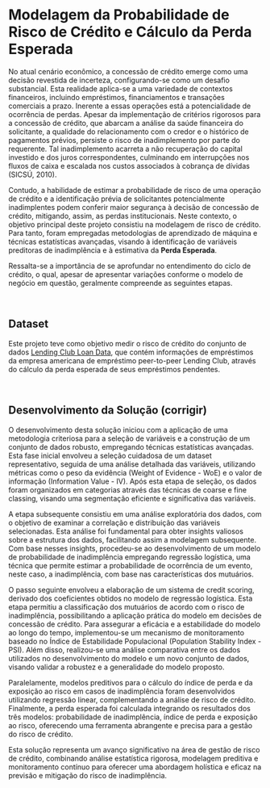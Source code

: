 # Modelagem da Probabilidade de Risco de Crédito e Cálculo da Perda Esperada

No atual cenário econômico, a concessão de crédito emerge como uma decisão revestida de incerteza, configurando-se como um desafio substancial. Esta realidade aplica-se a uma variedade de contextos financeiros, incluindo empréstimos, financiamentos e transações comerciais a prazo. Inerente a essas operações está a potencialidade de ocorrência de perdas. Apesar da implementação de critérios rigorosos para a concessão de crédito, que abarcam a análise da saúde financeira do solicitante, a qualidade do relacionamento com o credor e o histórico de pagamentos prévios, persiste o risco de inadimplemento por parte do requerente. Tal inadimplemento acarreta a não recuperação do capital investido e dos juros correspondentes, culminando em interrupções nos fluxos de caixa e escalada nos custos associados à cobrança de dívidas (SICSÚ, 2010).

Contudo, a habilidade de estimar a probabilidade de risco de uma operação de crédito e a identificação prévia de solicitantes potencialmente inadimplentes podem conferir maior segurança à decisão de concessão de crédito, mitigando, assim, as perdas institucionais. Neste contexto, o objetivo principal deste projeto consistiu na modelagem de risco de crédito. Para tanto, foram empregadas metodologias de aprendizado de máquina e técnicas estatísticas avançadas, visando à identificação de variáveis preditoras de inadimplência e à estimativa da **Perda Esperada**.

Ressalta-se a importância de se aprofundar no entendimento do ciclo de crédito, o qual, apesar de apresentar variações conforme o modelo de negócio em questão, geralmente compreende as seguintes etapas.

<br>

## Dataset

Este projeto teve como objetivo medir o risco de crédito do conjunto de dados [Lending Club Loan Data](https://www.kaggle.com/datasets/ethon0426/lending-club-20072020q1), que contém informações de empréstimos da empresa americana de empréstimo peer-to-peer Lending Club, através do cálculo da perda esperada de seus empréstimos pendentes.

<br>

## Desenvolvimento da Solução (corrigir)

O desenvolvimento desta solução iniciou com a aplicação de uma metodologia criteriosa para a seleção de variáveis e a construção de um conjunto de dados robusto, empregando técnicas estatísticas avançadas. Esta fase inicial envolveu a seleção cuidadosa de um dataset representativo, seguida de uma análise detalhada das variáveis, utilizando métricas como o peso da evidência (Weight of Evidence - WoE) e o valor de informação (Information Value - IV). Após esta etapa de seleção, os dados foram organizados em categorias através das técnicas de coarse e fine classing, visando uma segmentação eficiente e significativa das variáveis.

A etapa subsequente consistiu em uma análise exploratória dos dados, com o objetivo de examinar a correlação e distribuição das variáveis selecionadas. Esta análise foi fundamental para obter insights valiosos sobre a estrutura dos dados, facilitando assim a modelagem subsequente. Com base nesses insights, procedeu-se ao desenvolvimento de um modelo de probabilidade de inadimplência empregando regressão logística, uma técnica que permite estimar a probabilidade de ocorrência de um evento, neste caso, a inadimplência, com base nas características dos mutuários.

O passo seguinte envolveu a elaboração de um sistema de credit scoring, derivado dos coeficientes obtidos no modelo de regressão logística. Esta etapa permitiu a classificação dos mutuários de acordo com o risco de inadimplência, possibilitando a aplicação prática do modelo em decisões de concessão de crédito.
Para assegurar a eficácia e a estabilidade do modelo ao longo do tempo, implementou-se um mecanismo de monitoramento baseado no Índice de Estabilidade Populacional (Population Stability Index - PSI). Além disso, realizou-se uma análise comparativa entre os dados utilizados no desenvolvimento do modelo e um novo conjunto de dados, visando validar a robustez e a generalidade do modelo proposto.

Paralelamente, modelos preditivos para o cálculo do índice de perda e da exposição ao risco em casos de inadimplência foram desenvolvidos utilizando regressão linear, complementando a análise de risco de crédito. Finalmente, a perda esperada foi calculada integrando os resultados dos três modelos: probabilidade de inadimplência, índice de perda e exposição ao risco, oferecendo uma ferramenta abrangente e precisa para a gestão do risco de crédito.

Esta solução representa um avanço significativo na área de gestão de risco de crédito, combinando análise estatística rigorosa, modelagem preditiva e monitoramento contínuo para oferecer uma abordagem holística e eficaz na previsão e mitigação do risco de inadimplência.
